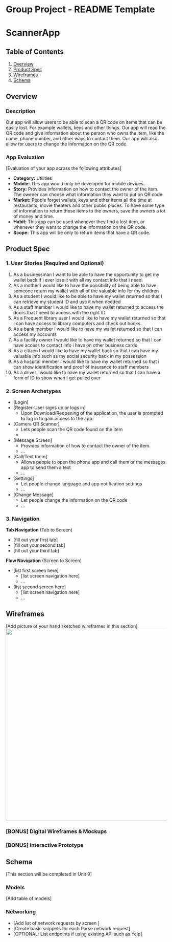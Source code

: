 
Group Project - README Template
===

# ScannerApp
## Table of Contents
1. [Overview](#Overview)
1. [Product Spec](#Product-Spec)
1. [Wireframes](#Wireframes)
2. [Schema](#Schema)

## Overview
### Description
Our app will allow users to be able to scan a QR code on items that can be easily lost. For example wallets, keys and other things. Our app will read the QR code and give information about the person who owns the item, like the name, phone number, and other ways to contact them. Our app will also allow for users to change the information on the QR code. 

### App Evaluation
[Evaluation of your app across the following attributes]
- **Category:**
Utilities
- **Mobile:**
This app would only be developed for mobile devices.
- **Story:**
Provides information on how to contact the owner of the item. The owener can choose what information they want to put on QR code.
- **Market:**
People forget wallets, keys and other items all the time at restaurants, movie theaters and other public places. To have some type of information to return these items to the owners, save the owners a lot of money and time. 
- **Habit:**
This app can be used whenever they find a lost item, or whenever they want to change the information on the QR code.
- **Scope:**
This app will be only to return items that have a QR code. 

## Product Spec

### 1. User Stories (Required and Optional)

1. As a businessman I want to be able to have the opportunity to get my wallet back if i ever lose it with all my contact info that I need. 
2. As a mother I would like to have the possibility of being able to have someone return my wallet with all of the valuable info for my children
3. As a student I would like to be able to have my wallet returned so that I can retrieve 
my student ID and use it when needed
4. As a staff member I would like to have my wallet returned to access the doors that I need to access with the right ID.
5. As a Frequent library user I would like to have my wallet returned so that I can have access to library computers and check out books.
6. As a bank member I would like to have my wallet returned so that I can access my accounts
7. As a facility owner I would like to have my wallet returned so that I can have access to contact info i have on other business cards
8. As a citizen I would like to have my wallet back so that i can have my valuable info such as my social security back in my possession
9. As a hospital member I would like to have my wallet returned so that i can show identification and proof of insurance to staff members
10. As a driver i would like to have my wallet returned so that I can have a form of ID to show when I get pulled over 


### 2. Screen Archetypes

* [Login]
* [Register-User signs up or logs in]
   * Upon Download/Reopening of the application, the user is prompted to log in to gain access to the app.
* [Camera QR Scanner]
   * Lets people scan the QR code found on the item
   * 
* [Message Screen]
   * Provides information of how to contact the owner of the item.
   * ...
* [Call/Text them]
   * Allows people to open the phone app and call them or the messages app to send them a text
   * ...
* [Settings]
   * Let people change language and app notification settings
   * ...
* [Change Message]
   * Let people change the information on the QR code
   * ...

### 3. Navigation

**Tab Navigation** (Tab to Screen)

* [fill out your first tab]
* [fill out your second tab]
* [fill out your third tab]

**Flow Navigation** (Screen to Screen)

* [list first screen here]
   * [list screen navigation here]
   * ...
* [list second screen here]
   * [list screen navigation here]
   * ...

## Wireframes
[Add picture of your hand sketched wireframes in this section]
<img src="YOUR_WIREFRAME_IMAGE_URL" width=600>

### [BONUS] Digital Wireframes & Mockups

### [BONUS] Interactive Prototype

## Schema 
[This section will be completed in Unit 9]
### Models
[Add table of models]
### Networking
- [Add list of network requests by screen ]
- [Create basic snippets for each Parse network request]
- [OPTIONAL: List endpoints if using existing API such as Yelp]
